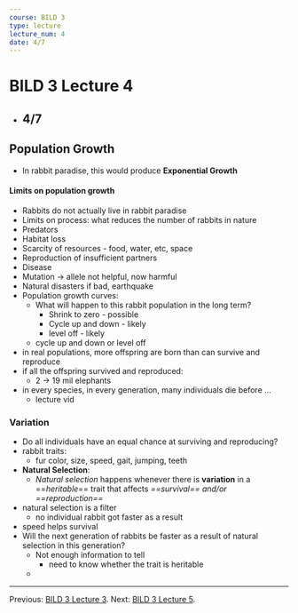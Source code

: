 ```yaml
---
course: BILD 3
type: lecture
lecture_num: 4
date: 4/7
---
```


# BILD 3 Lecture 4
- ## 4/7

## Population Growth

- In rabbit paradise, this would produce **Exponential Growth**
#### Limits on population growth
- Rabbits do not actually live in rabbit paradise
- Limits on process: what reduces the number of rabbits in nature
- Predators
- Habitat loss
- Scarcity of resources - food, water, etc, space
- Reproduction of insufficient partners
- Disease
- Mutation -> allele not helpful, now harmful
- Natural disasters if bad, earthquake
- Population growth curves:
	- What will happen to this rabbit population in the long term?
		- Shrink to zero - possible
		- Cycle up and down - likely
		- level off - likely
	- cycle up and down or level off
- in real populations, more offspring are born than can survive and reproduce
- if all the offspring survived and reproduced:
	- 2 -> 19 mil elephants
- in every species, in every generation, many individuals die before ...
	- lecture vid
### Variation
- Do all individuals have an equal chance at surviving and reproducing?
- rabbit traits: 
	- fur color, size, speed, gait, jumping, teeth
- **Natural Selection**:
	- *Natural selection* happens whenever there is **variation** in a ==*heritable*== trait that affects *==survival== and/or ==reproduction==*
- natural selection is a filter
	- no individual rabbit got faster as a result
- speed helps survival
- Will the next generation of rabbits be faster as a result of natural selection in this generation?
	- Not enough information to tell
		- need to know whether the trait is heritable
	- 

---

Previous: [BILD 3 Lecture 3](BILD_1_LE_3.md).
Next: [BILD 3 Lecture 5](BILD_1_LE_5.md).